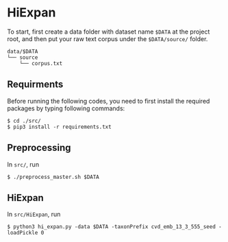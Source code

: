 # HiExpan

To start, first create a data folder with dataset name `$DATA` at the project root, and then put your raw text corpus under the `$DATA/source/` folder. 

```
data/$DATA
└── source
    └── corpus.txt
```

## Requirments

Before running the following codes, you need to first install the required packages by typing following commands:

```
$ cd ./src/
$ pip3 install -r requirements.txt
```
	
## Preprocessing 
In `src/`, run

```
$ ./preprocess_master.sh $DATA
```

## HiExpan
In `src/HiExpan`, run

```
$ python3 hi_expan.py -data $DATA -taxonPrefix cvd_emb_13_3_555_seed -loadPickle 0
```